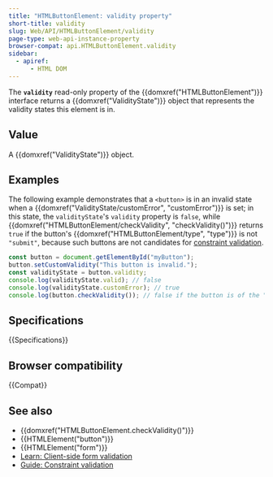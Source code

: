 ```yaml
---
title: "HTMLButtonElement: validity property"
short-title: validity
slug: Web/API/HTMLButtonElement/validity
page-type: web-api-instance-property
browser-compat: api.HTMLButtonElement.validity
sidebar:
  - apiref:
      - HTML DOM
---
```


The **`validity`** read-only property of the {{domxref("HTMLButtonElement")}} interface returns a {{domxref("ValidityState")}} object that represents the validity states this element is in.

## Value

A {{domxref("ValidityState")}} object.

## Examples

The following example demonstrates that a `<button>` is in an invalid state when a {{domxref("ValidityState/customError", "customError")}} is set; in this state, the `validityState`'s `validity` property is `false`, while {{domxref("HTMLButtonElement/checkValidity", "checkValidity()")}} returns `true` if the button's {{domxref("HTMLButtonElement/type", "type")}} is not `"submit"`, because such buttons are not candidates for [constraint validation](/en-US/docs/Web/HTML/Guides/Constraint_validation).

```js
const button = document.getElementById("myButton");
button.setCustomValidity("This button is invalid.");
const validityState = button.validity;
console.log(validityState.valid); // false
console.log(validityState.customError); // true
console.log(button.checkValidity()); // false if the button is of the "submit" type, true otherwise
```

## Specifications

{{Specifications}}

## Browser compatibility

{{Compat}}

## See also

- {{domxref("HTMLButtonElement.checkValidity()")}}
- {{HTMLElement("button")}}
- {{HTMLElement("form")}}
- [Learn: Client-side form validation](/en-US/docs/Learn_web_development/Extensions/Forms/Form_validation)
- [Guide: Constraint validation](/en-US/docs/Web/HTML/Guides/Constraint_validation)
